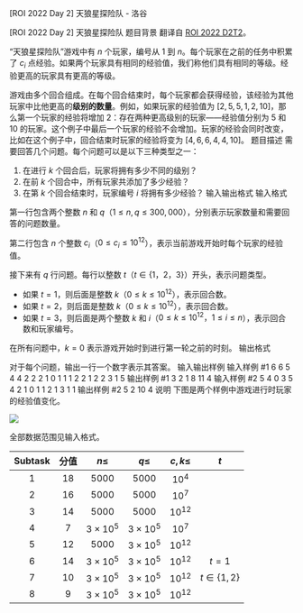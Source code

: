



[ROI 2022 Day 2] 天狼星探险队 - 洛谷














[ROI 2022 Day 2] 天狼星探险队
题目背景
翻译自 [ROI 2022 D2T2](https://neerc.ifmo.ru/school/archive/2021-2022/ru-olymp-roi-2022-day2.pdf)。

“天狼星探险队”游戏中有 $n$ 个玩家，编号从 $1$ 到 $n$。每个玩家在之前的任务中积累了 $c_i$ 点经验。如果两个玩家具有相同的经验值，我们称他们具有相同的等级。经验更高的玩家具有更高的等级。

游戏由多个回合组成。在每个回合结束时，每个玩家都会获得经验，该经验为其他玩家中比他更高的**级别的数量**。例如，如果玩家的经验值为 $[2, 5, 5, 1, 2, 10]$，那么第一个玩家的经验将增加 $2$：存在两种更高级别的玩家——经验值分别为 $5$ 和 $10$ 的玩家。这个例子中最后一个玩家的经验不会增加。玩家的经验会同时改变，比如在这个例子中，回合结束时玩家的经验将变为 $[4, 6, 6, 4, 4, 10]$。
题目描述
需要回答几个问题。每个问题可以是以下三种类型之一：
1. 在进行 $k$ 个回合后，玩家将拥有多少不同的级别？
2. 在前 $k$ 个回合中，所有玩家共添加了多少经验？
3. 在第 $k$ 个回合结束时，玩家编号 $i$ 将拥有多少经验？
输入输出格式
输入格式

第一行包含两个整数 $n$ 和 $q$（$1\le n,q\le300,000$），分别表示玩家数量和需要回答的问题数量。

第二行包含 $n$ 个整数 $c_i$（$0\le c_i\le10^{12}$），表示当前游戏开始时每个玩家的经验值。

接下来有 $q$ 行问题。每行以整数 $t$（$t\in\{1，2，3\}$）开头，表示问题类型。
- 如果 $t=1$，则后面是整数 $k$（$0\le k\le10^{12}$），表示回合数。
- 如果 $t=2$，则后面是整数 $k$（$0\le k\le10^{12}$），表示回合数。
- 如果 $t=3$，则后面是两个整数 $k$ 和 $i$（$0\le k\le10^{12}，1\le i\le n$），表示回合数和玩家编号。

在所有问题中，$k=0$ 表示游戏开始时到进行第一轮之前的时刻。
输出格式

对于每个问题，输出一行一个数字表示其答案。
输入输出样例
输入样例 #1
6 6
5 4 4 2 2 2
1 0
1 1
1 2
2 1
2 2
3 1 5
输出样例 #1
3
2
1
8
11
4
输入样例 #2
5 4
0 3 5 4 2
1 0
1 1
2 1
3 1 1
输出样例 #2
5
2
10
4
说明
下图是两个样例中游戏进行时玩家的经验值变化。

![](https://cdn.luogu.com.cn/upload/image_hosting/h1o9jl04.png)

全部数据范围见输入格式。

| Subtask | 分值 | $n\le$ | $q\le$ | $c,k\le$ | $t$ |
| :----------: | :----------: | :----------: | :----------: | :----------: | :----------: |
| $1$ | $18$ | $5000$ | $5000$ | $10^4$ |  |
| $2$ | $16$ | $5000$ | $5000$ | $10^7$ |  |
| $3$ | $14$ | $5000$ | $5000$ | $10^{12}$ |  |
| $4$ | $7$ | $3\times10^5$ | $3\times10^5$ | $10^7$ |  |
| $5$ | $12$ | $5000$ | $3\times10^5$ | $10^{12}$ |  |
| $6$ | $14$ | $3\times10^5$ | $3\times10^5$ | $10^{12}$ | $t=1$ |
| $7$ | $10$ | $3\times10^5$ | $3\times10^5$ | $10^{12}$ | $t\in\{1,2\}$ |
| $8$ | $9$ | $3\times10^5$ | $3\times10^5$ | $10^{12}$ |  |






